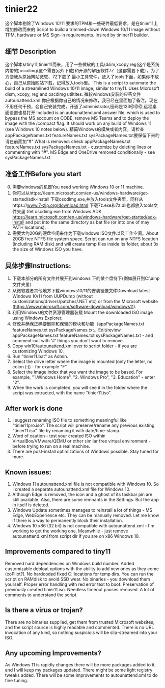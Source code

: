 # tinier22

这个脚本剔除了Windows 10/11 要求的TPM和一些硬件最低要求，是在tinier11上增加修改而来的
Script to build a trimmed-down Windows 10/11 image without TPM, hardware or MS Sign-in requirements.
Insired by tininer11 builder.

## 细节 Description
这个脚本从tiny11,tinier11而来，用了一些微软的工具(dsim,xcopy,reg(这个是系统内带的)oscdimg(这个需要另外下载)和开源的解压软件7Z（这都需要下载），为了方便我从原始网站微软、7Z下载了
最小工具软件，放入了tools下面，如果你不放心，自己从原始网站下载，记得放入tools里。
This is a script to automate the build of a streamlined Windows 10/11 image, similar to tiny11.
Uses Microsoft dism, xcopy, reg and oscdimg utiltites.
微软windows安装的应答文件 autounattend.xml 你应根据你自己的情况来修改，我已经在里面加了备注，现在不用任何干预，会自己安装完成，开通了administrator,密码是123@@@,远程桌面设置也易打开
Included is an autounattend.xml answer file, which is used to bypass the MS account on OOBE, remove MS Teams and to deploy the image with the /compact flag.
It should work on any build of Windows 11 (see Windows 10 notes below).
精简Windows的模块或者内容，请检查appPackageNames.txt featureNames.txt sysPackageNames.txt要保留下来的请在前面加"#"
What is removed: check appPackageNames.txt featureNames.txt sysPackageNames.txt - customize by deleting lines or commenting with "#".
MS Edge and OneDrive removed conditionally - see sysPackageNames.txt.


## 准备工作Before you start
0. 需要windows的机器You need working Windows 10 or 11 machine.
1. 你可以从https://learn.microsoft.com/en-us/windows-hardware/get-started/adk-install 下载oscdimg.exe,并放入tools文件夹里，同样从https://www.7-zip.org/download.html
下载7z.exe和7z.dll也都放入tools文件夹里
Get oscdimg.exe from Windows ADK https://learn.microsoft.com/en-us/windows-hardware/get-started/adk-install
and put into the same directory as bat file (or into one of may PATH locations).
2. 需要大约20G的硬盘空间来作为下载windows ISO文件以及工作空间。About 20GB free NTFS file system space. Script can run on any NTFS location (including RAM disk) and will create temp files inside its folder, about 3x the size of Windows ISO you have.

## 具体步骤Instructions:
1. 下载本部分的所有文件并展开到windows 下的某个盘符下(例如展开到C:\ainp文件夹里）
2. 从微软或者其他地方下载windows10/11的安装镜像文件Download latest Windows 10/11 from UUPDump (without customizations/drivers/patches/.NET etc) or from the Microsoft website (<https://www.microsoft.com/software-download/windows11>).
3. 利用Windows的文件资源管理器装载 Mount the downloaded ISO image using Windows Explorer.
4. 修改并确保正确要删除和保留的模块和功能（appPackageNames.txt featureNames.txt sysPackageNames.txt。Edit/review appPackageNames.txt featureNames.txt sysPackageNames.txt - and comment-out with '#' things you don't want to remove.
5. Copy win10/autounattend.xml over to script folder - if you are customizing Windows 10.
6. Run "tinier11.bat" as Admin.
7. Select the drive letter where the image is mounted (only the letter, no colon (:)) - for example "F".
8. Select the image index that you want the image to be based. For example, "1.Windows Home", "2. Windows Pro", "3. Education" - enter "2".
9. When the work is completed, you will see it in the folder where the script was extracted, with the name "tinier11.iso".

## After work is done
1. I suggest renaming ISO file to something meaningful like "tinier11pro.iso". The script will preserve/rename any previous existing "tinier11.iso" file by renaming it with date/time-stamp.
2. Word of caution - test your created ISO within VirtualBox/VMware/QEMU or other similar free virtual environment - before trying to run on a real machine.
3. There are post-install optimizations of Windows possible. Stay tuned for more.

## Known issues:
1. Windows 11 autounattend.xml file is not compatible with Windows 10. So I created a separate autounattend.xml file for Windows 10.
2. Although Edge is removed, the icon and a ghost of its taskbar pin are still available. Also, there are some remnants in the Settings. But the app in itself is deleted.
3. Windows Update sometimes manages to reinstall a lot of things - MS Edge, WebExperience etc. They can be manually removed. Let me know if there is a way to permanently block their installation.
4. Windows 10 x86 (32 bit) is not compatible with autounattend.xml - I'm working to get the working one. Meanwhile - just remove autounattend.xml from script dir if you are on x86 Windows 10.

## Improvements compared to tiny11
Removed hard dependencies on Windows build number.
Added customizable debloat options with the ability to add new ones as they come (coPilot?).
No hardcoded fixed C: locations for temp dirs. You can run the script on RAMdisk to avoid SSD wear.
No binaries - you download them yourself.
Proper error handling with red error text to boot.
Preservation of previously created tinier11.iso.
Needless timeout pauses removed.
A lot of comments to understand the script.

## Is there a virus or trojan?
There are no binaries supplied, get them from trusted Microsoft websites, and the script source is highly readable and commented. There is no URL invocation of any kind, so nothing suspiciois will be slip-streamed into your ISO.

## Any upcoming Improvements?
As Windows 11 is rapidly changes there will be more packages added to it, and I will keep my packages updated.
There might be some light registry tweaks added.
There will be some improvements to autounattend.xml to do fine tuning.
